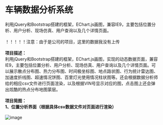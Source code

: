 # 车辆数据分析系统
利用jQuery和Bootstrap搭建的框架，EChart.js画图，兼容IE9，主要包括位置分析、用户分析、现场仿真、用户查询以及几个详情页面。<br/><br/>
！！！！！注意：由于是公司的项目，这里的数据我没有上传<br/><br/>
<strong>项目描述：</strong><br/>
利用jQuery和Bootstrap搭建的框架，EChart.js画图，实现的动态数据页面，兼容IE9，主要包括位置分析、用户分析、现场仿真、用户查询以及几个详情页面。可以展示散点分布图、热力分布图、时间极坐标图、地点路状图、行为统计雷达图、加速度折线图、超速情况饼图、百里灯光使用情况柱状图等。还会根据数据分析师给的相应csv文件进行页面渲染，以及根据VIN号显示对应的图，点击图上还会弹出炫酷的热点分布地图蒙层。</br></br>
<strong>项目简图：</strong><br/>
<strong>1、位置分析界面（根据具体csv数据文件对页面进行渲染）</strong></br></br>
            ![image](https://github.com/xiaola66/My-web-resume/blob/master/img/first.png)</br></br></br>

